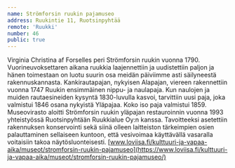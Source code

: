 ```yaml
---
name: Strömforsin ruukin pajamuseo
address: Ruukintie 11, Ruotsinpyhtää
remote: 'Ruukki'
number: 46
public: true
---
```

Virginia Christina af Forselles peri Strömforsin ruukin vuonna 1790. Vuorineuvoksettaren aikana ruukkia laajennettiin ja uudistettiin paljon ja hänen toimestaan on luotu suurin osa meidän päiviimme asti säilyneestä rakennuskannasta. Kankirautapajan, nykyisen Alapajan, viereen rakennettiin vuonna 1747 Ruukin ensimmäinen nippu- ja naulapaja. Kun naulojen ja muiden rautaesineiden kysyntä 1830-luvulla kasvoi, tarvittiin uusi paja, joka valmistui 1846 osana nykyistä Yläpajaa. Koko iso paja valmistui 1859. Museovirasto aloitti Strömforsin ruukin yläpajan restauroinnin vuonna 1993 yhteistyössä Ruotsinpyhtään Ruukkialue Oy:n kanssa. Tavoitteeksi asetettiin rakennuksen konservointi sekä siinä olleen laitteiston tärkeimpien osien palauttaminen sellaiseen kuntoon, että vesivoimaa käyttävällä vasaralla voitaisiin takoa näytösluonteisesti.
[www.loviisa.fi/kulttuuri-ja-vapaa-aika/museot/stromforsin-ruukin-pajamuseo](https://www.loviisa.fi/kulttuuri-ja-vapaa-aika/museot/stromforsin-ruukin-pajamuseo/)
